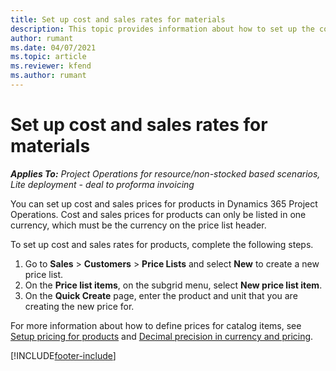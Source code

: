 ```yaml
---
title: Set up cost and sales rates for materials
description: This topic provides information about how to set up the cost and sales rates for materials used on projects. 
author: rumant
ms.date: 04/07/2021
ms.topic: article
ms.reviewer: kfend 
ms.author: rumant
---
```


# Set up cost and sales rates for materials

_**Applies To:** Project Operations for resource/non-stocked based scenarios, Lite deployment - deal to proforma invoicing_

You can set up cost and sales prices for products in Dynamics 365 Project Operations. Cost and sales prices for products can only be listed in one currency, which must be the currency on the price list header.

To set up cost and sales rates for products, complete the following steps. 

1. Go to **Sales** > **Customers** > **Price Lists** and select **New** to create a new price list. 
2. On the **Price list items**, on the subgrid menu, select **New price list item**. 
3. On the **Quick Create** page, enter the product and unit that you are creating the new price for.

For more information about how to define prices for catalog items, see [Setup pricing for products](/sales-enterprise/create-price-lists-price-list-items-define-pricing-products.md) and [Decimal precision in currency and pricing](/sales-enterprise/decimal-precision-currency-pricing.md).

[!INCLUDE[footer-include](../includes/footer-banner.md)]
